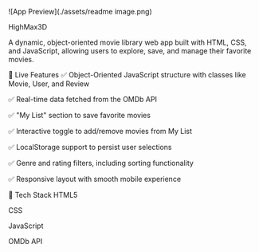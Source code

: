 ![App Preview](./assets/readme image.png)



﻿HighMax3D


A dynamic, object-oriented movie library web app built with HTML, CSS, and JavaScript, allowing users to explore, save, and manage their favorite movies.

🚀 Live Features
✅ Object-Oriented JavaScript structure with classes like Movie, User, and Review

✅ Real-time data fetched from the OMDb API

✅ "My List" section to save favorite movies

✅ Interactive toggle to add/remove movies from My List

✅ LocalStorage support to persist user selections

✅ Genre and rating filters, including sorting functionality

✅ Responsive layout with smooth mobile experience

🧰 Tech Stack
HTML5

CSS

JavaScript

OMDb API
